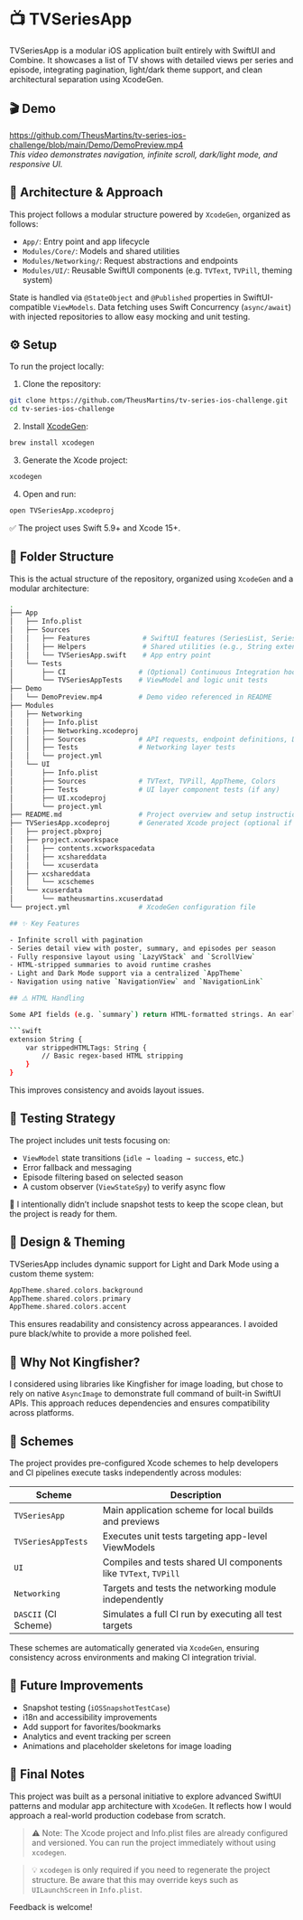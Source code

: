 # 📺 TVSeriesApp

TVSeriesApp is a modular iOS application built entirely with SwiftUI and Combine. It showcases a list of TV shows with detailed views per series and episode, integrating pagination, light/dark theme support, and clean architectural separation using XcodeGen.

## 🎬 Demo

https://github.com/TheusMartins/tv-series-ios-challenge/blob/main/Demo/DemoPreview.mp4  
*This video demonstrates navigation, infinite scroll, dark/light mode, and responsive UI.*

## 🧱 Architecture & Approach

This project follows a modular structure powered by `XcodeGen`, organized as follows:

- `App/`: Entry point and app lifecycle
- `Modules/Core/`: Models and shared utilities
- `Modules/Networking/`: Request abstractions and endpoints
- `Modules/UI/`: Reusable SwiftUI components (e.g. `TVText`, `TVPill`, theming system)

State is handled via `@StateObject` and `@Published` properties in SwiftUI-compatible `ViewModels`. Data fetching uses Swift Concurrency (`async/await`) with injected repositories to allow easy mocking and unit testing.

## ⚙️ Setup

To run the project locally:

1. Clone the repository:

```bash
git clone https://github.com/TheusMartins/tv-series-ios-challenge.git
cd tv-series-ios-challenge
```

2. Install [XcodeGen](https://github.com/yonaskolb/XcodeGen):

```bash
brew install xcodegen
```

3. Generate the Xcode project:

```bash
xcodegen
```

4. Open and run:

```bash
open TVSeriesApp.xcodeproj
```

✅ The project uses Swift 5.9+ and Xcode 15+.

## 📁 Folder Structure

This is the actual structure of the repository, organized using `XcodeGen` and a modular architecture:

```bash
.
├── App
│   ├── Info.plist
│   ├── Sources
│   │   ├── Features             # SwiftUI features (SeriesList, SeriesDetails)
│   │   ├── Helpers              # Shared utilities (e.g., String extensions)
│   │   └── TVSeriesApp.swift    # App entry point
│   └── Tests
│       ├── CI                  # (Optional) Continuous Integration hooks or scripts
│       └── TVSeriesAppTests    # ViewModel and logic unit tests
├── Demo
│   └── DemoPreview.mp4         # Demo video referenced in README
├── Modules
│   ├── Networking
│   │   ├── Info.plist
│   │   ├── Networking.xcodeproj
│   │   ├── Sources             # API requests, endpoint definitions, DTOs
│   │   ├── Tests               # Networking layer tests
│   │   └── project.yml
│   └── UI
│       ├── Info.plist
│       ├── Sources             # TVText, TVPill, AppTheme, Colors
│       ├── Tests               # UI layer component tests (if any)
│       ├── UI.xcodeproj
│       └── project.yml
├── README.md                   # Project overview and setup instructions
├── TVSeriesApp.xcodeproj       # Generated Xcode project (optional if using `.xcworkspace`)
│   ├── project.pbxproj
│   ├── project.xcworkspace
│   │   ├── contents.xcworkspacedata
│   │   ├── xcshareddata
│   │   └── xcuserdata
│   ├── xcshareddata
│   │   └── xcschemes
│   └── xcuserdata
│       └── matheusmartins.xcuserdatad
└── project.yml                 # XcodeGen configuration file

## ✨ Key Features

- Infinite scroll with pagination
- Series detail view with poster, summary, and episodes per season
- Fully responsive layout using `LazyVStack` and `ScrollView`
- HTML-stripped summaries to avoid runtime crashes
- Light and Dark Mode support via a centralized `AppTheme`
- Navigation using native `NavigationView` and `NavigationLink`

## ⚠️ HTML Handling

Some API fields (e.g. `summary`) return HTML-formatted strings. An early implementation using `NSAttributedString` caused crashes when scrolling rapidly. To ensure reliability and performance, I opted for a safer approach:

```swift
extension String {
    var strippedHTMLTags: String {
        // Basic regex-based HTML stripping
    }
}
```

This improves consistency and avoids layout issues.

## 🧪 Testing Strategy

The project includes unit tests focusing on:

- `ViewModel` state transitions (`idle → loading → success`, etc.)
- Error fallback and messaging
- Episode filtering based on selected season
- A custom observer (`ViewStateSpy`) to verify async flow

📌 I intentionally didn’t include snapshot tests to keep the scope clean, but the project is ready for them.

## 🎨 Design & Theming

TVSeriesApp includes dynamic support for Light and Dark Mode using a custom theme system:

```swift
AppTheme.shared.colors.background
AppTheme.shared.colors.primary
AppTheme.shared.colors.accent
```

This ensures readability and consistency across appearances. I avoided pure black/white to provide a more polished feel.

## 🚫 Why Not Kingfisher?

I considered using libraries like Kingfisher for image loading, but chose to rely on native `AsyncImage` to demonstrate full command of built-in SwiftUI APIs. This approach reduces dependencies and ensures compatibility across platforms.

## 🧪 Schemes

The project provides pre-configured Xcode schemes to help developers and CI pipelines execute tasks independently across modules:

| Scheme              | Description                                            |
|---------------------|--------------------------------------------------------|
| `TVSeriesApp`       | Main application scheme for local builds and previews |
| `TVSeriesAppTests`  | Executes unit tests targeting app-level ViewModels    |
| `UI`                | Compiles and tests shared UI components like `TVText`, `TVPill` |
| `Networking`        | Targets and tests the networking module independently |
| `DASCII` (CI Scheme)| Simulates a full CI run by executing all test targets |

These schemes are automatically generated via `XcodeGen`, ensuring consistency across environments and making CI integration trivial.

## 🧩 Future Improvements

- Snapshot testing (`iOSSnapshotTestCase`)
- i18n and accessibility improvements
- Add support for favorites/bookmarks
- Analytics and event tracking per screen
- Animations and placeholder skeletons for image loading

## 🙌 Final Notes

This project was built as a personal initiative to explore advanced SwiftUI patterns and modular app architecture with `XcodeGen`. It reflects how I would approach a real-world production codebase from scratch.

> ⚠️ Note: The Xcode project and Info.plist files are already configured and versioned. You can run the project immediately without using `xcodegen`.

> 💡 `xcodegen` is only required if you need to regenerate the project structure. Be aware that this may override keys such as `UILaunchScreen` in `Info.plist`.

Feedback is welcome!
